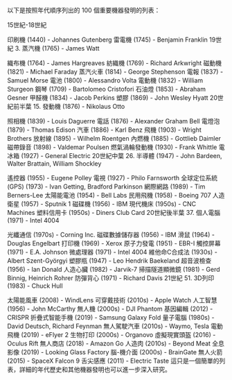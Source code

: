 以下是按照年代順序列出的 100 個重要機器發明的列表：

15世紀-18世紀

印刷機 (1440) - Johannes Gutenberg
雷電機 (1745) - Benjamin Franklin
19世紀
3. 蒸汽機 (1765) - James Watt

織布機 (1764) - James Hargreaves
紡織機 (1769) - Richard Arkwright
磁動機 (1821) - Michael Faraday
蒸汽火車 (1814) - George Stephenson
電報 (1837) - Samuel Morse
電池 (1800) - Alessandro Volta
電動機 (1832) - William Sturgeon
鋼琴 (1709) - Bartolomeo Cristofori
石油燈 (1853) - Abraham Gesner
甲醛機 (1834) - Jacob Perkins
塑膠 (1869) - John Wesley Hyatt
20世紀前半葉
15. 發動機 (1876) - Nikolaus Otto

照相機 (1839) - Louis Daguerre
電話 (1876) - Alexander Graham Bell
電燈泡 (1879) - Thomas Edison
汽車 (1886) - Karl Benz
飛機 (1903) - Wright Brothers
放射線 (1895) - Wilhelm Roentgen
內燃機 (1885) - Gottlieb Daimler
磁帶錄音 (1898) - Valdemar Poulsen
燃氣渦輪發動機 (1930) - Frank Whittle
電冰箱 (1927) - General Electric
20世紀中葉
26. 半導體 (1947) - John Bardeen, Walter Brattain, William Shockley

遙控器 (1955) - Eugene Polley
電視 (1927) - Philo Farnsworth
全球定位系統 (GPS) (1973) - Ivan Getting, Bradford Parkinson
網際網路 (1989) - Tim Berners-Lee
太陽能電池 (1954) - Bell Labs
民用飛機 (1958) - Boeing 707
人造衛星 (1957) - Sputnik 1
磁碟機 (1956) - IBM
現代機床 (1950s) - CNC Machines
塑料信用卡 (1950s) - Diners Club Card
20世紀後半葉
37. 個人電腦 (1971) - Intel 4004

光纖通信 (1970s) - Corning Inc.
磁碟數據儲存器 (1956) - IBM
滑鼠 (1964) - Douglas Engelbart
打印機 (1969) - Xerox
原子力發電 (1951) - EBR-I
觸控屏幕 (1971) - E.A. Johnson
微處理器 (1971) - Intel 4004
維他命C合成法 (1930s) - Albert Szent-Györgyi
塑膠瓶 (1947) - Leo Hendrik Baekeland
超音波檢查 (1956) - Ian Donald
人造心臟 (1982) - Jarvik-7
掃描隧道顯微鏡 (1981) - Gerd Binnig, Heinrich Rohrer
防彈背心 (1971) - Richard Davis
21世紀
51. 3D列印 (1983) - Chuck Hull

太陽能風車 (2008) - WindLens
可穿戴技術 (2010s) - Apple Watch
人工智慧 (1956) - John McCarthy
無人機 (2000s) - DJI Phantom
基因編輯 (2012) - CRISPR
折疊式智能手機 (2019) - Samsung Galaxy Fold
量子電腦 (1980s) - David Deutsch, Richard Feynman
無人駕駛汽車 (2010s) - Waymo, Tesla
電動飛機 (2019) - eFlyer 2
生物打印 (2000s) - Organovo
虛擬現實頭盔 (2016) - Oculus Rift
無人商店 (2018) - Amazon Go
人造肉 (2010s) - Beyond Meat
全息影像 (2019) - Looking Glass Factory
腦-機介面 (2000s) - BrainGate
無人火箭 (2015) - SpaceX Falcon 9
舌尖感應 (2011) - Electric Taste
這只是一個簡單的列表，詳細的年代歷史和其他機器發明也可以進一步深入研究。